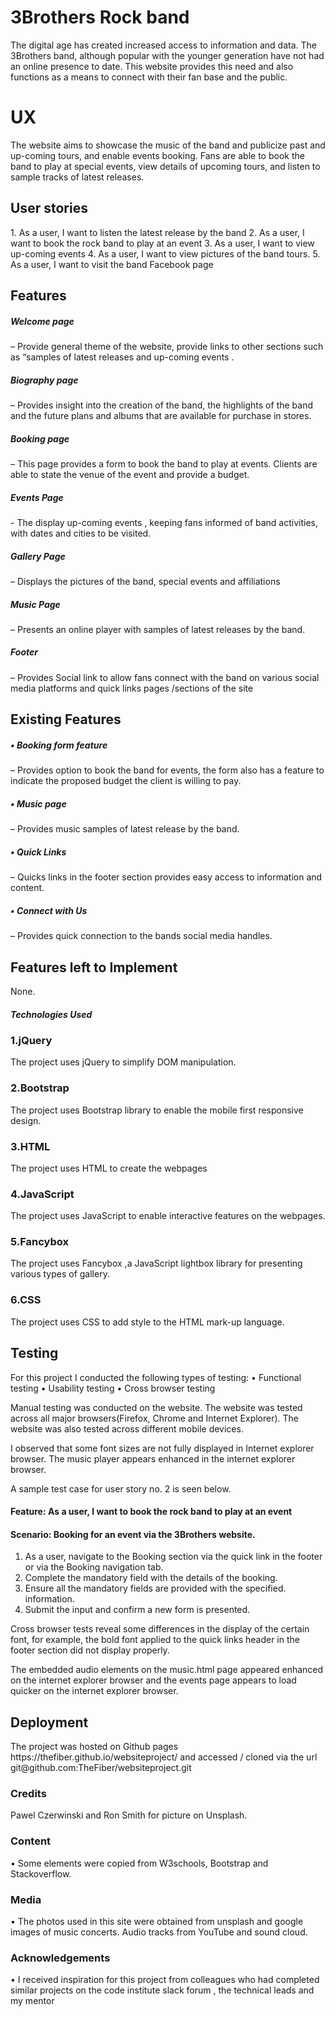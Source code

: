 <h1>3Brothers Rock band</h1>

The digital age has created increased access to information and data. The 3Brothers band, although popular with the younger generation have not had an online presence to date. This website provides this need and also functions as a means to connect with their fan base and the public.

<h1>UX</h1>

The website aims to showcase the music of the band and publicize past and up-coming tours, and enable events booking. Fans are able to book the band to play at special events, view details of upcoming tours, and listen to sample tracks of latest releases.

<h2>User stories</h2>
1.	As a user, I want to listen the latest release by the band
2.	As a user, I want to book the rock band to play at an event
3.	As a user, I want to view  up-coming events
4.	As a user, I want to view pictures of the band tours.
5.	As a user, I want to visit the band Facebook page

<h2>Features</h2>

<h5>Welcome page</h5> – Provide general theme of the website, provide links to other sections such as “samples of latest releases and up-coming events .

<h5>Biography page</h5> – Provides insight into the creation of the band, the highlights of the band and the future plans and albums that are available for purchase in stores.

<h5>Booking page</h5> – This page provides  a form to book the band to play at events. Clients are able to state the venue of the event and provide a budget.

<h5>Events Page</h5>  -  The display up-coming events , keeping fans informed of band activities, with dates and cities to be visited.

<h5>Gallery Page</h5> – Displays the pictures of the band, special events and affiliations

<h5>Music Page</h5> – Presents an online player with samples of latest releases by the band.

<h5>Footer</h5> – Provides Social link to allow fans connect with the band on various social media platforms and quick links pages /sections of the site

<h2>Existing Features</h2>

<h5>•	Booking form feature</h5> – Provides option to book the band for events, the form also has a feature to indicate the proposed budget the client is willing to pay.
<h5>•	Music page</h5> – Provides music samples of latest release by the band.
<h5>•	Quick Links</h5> – Quicks links in the footer section provides easy access to information and content.
<h5>•	Connect with Us</h5> – Provides quick connection to the bands social media handles.


<h2>Features left to Implement</h2>
None.

<h5>Technologies Used</h5>
<h3>1.jQuery</h3>
The project uses jQuery to simplify DOM manipulation.

<h3>2.Bootstrap</h3>
The project uses Bootstrap library to enable the mobile first responsive design.

<h3>3.HTML</h3>
The project uses HTML to create the webpages

<h3>4.JavaScript</h3>
The project uses JavaScript to enable interactive features on the webpages.

<h3>5.Fancybox</h3>
The project uses Fancybox ,a JavaScript lightbox library for presenting various types of gallery.

<h3>6.CSS</h3>
The project uses CSS to add style to the HTML mark-up language.

<h2>Testing</h2>
For this project I conducted the following types of testing:
•	Functional testing
•	Usability testing
•	Cross browser testing

Manual testing was conducted on the website. The website was tested across all major browsers(Firefox, Chrome and Internet Explorer). The website was also tested across different mobile devices.

I observed that some font sizes are not fully displayed in Internet explorer browser. The music player appears enhanced in the internet explorer browser.

A sample test case for user story no. 2 is seen below.

<h4>Feature: As a user, I want to book the rock band to play at an event</h4>

<h4>Scenario: Booking for an event via the 3Brothers website.</h4>

1.	As a user, navigate to the Booking section via the quick link in the footer or via the Booking navigation tab.
2.	Complete the mandatory field with the details of the booking.
3.	Ensure all the mandatory fields are provided with the specified. information.
4.	Submit the input and confirm a new form is presented.

Cross browser tests reveal some differences in the display of the certain font, for example, the bold font applied to the quick links header in the footer section did not display properly.

The embedded audio elements on the music.html page appeared enhanced on the internet explorer browser and the events page appears to load quicker on the internet explorer browser.


<h2>Deployment</h2>
The project was hosted on Github pages https://thefiber.github.io/websiteproject/  and accessed / cloned via the url  git@github.com:TheFiber/websiteproject.git

<h3>Credits</h3> Pawel Czerwinski and Ron Smith for picture on Unsplash.

<h3>Content</h3>
•	Some elements were copied from W3schools, Bootstrap and Stackoverflow.

<h3>Media</h3>
•	The photos used in this site were obtained from unsplash and google images of music concerts. Audio tracks from YouTube and sound cloud.

<h3>Acknowledgements</h3>
•	I received inspiration for this project from colleagues who had completed similar projects on the code institute slack forum , the technical leads and my mentor
